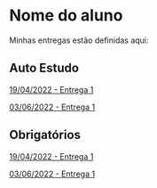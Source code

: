 # Nome do aluno
Minhas entregas estão definidas aqui:
## Auto Estudo
<a href="https://github.com/Intelihub/Template_Aluno/blob/main/02_AUT_EST_ENTREGA/Coloque%20aqui%20as%20entregas%20do%20seu%20auto%20estudo.rtf"> 19/04/2022 - Entrega 1 </a>

<a href="https://github.com/emanuelcop3/Template_Aluno/tree/main/03_AUT_EST_ENTREGA/Semana%207"> 03/06/2022 - Entrega 1 </a>

## Obrigatórios
<a href="https://github.com/Intelihub/Template_Aluno/blob/main/03_EX_OBRIGATORIOS/Coloque%20aqui%20entregas%20de%20exerc%C3%ADcios%20obrigat%C3%B3rios.rtf"> 19/04/2022 - Entrega 1 </a>

<a href="https://github.com/emanuelcop3/Template_Aluno/tree/main/04_AUT_EST_EX_OBRIGATORIOS/Exer.obrigat%C3%B3rio"> 03/06/2022 - Entrega 1 </a>